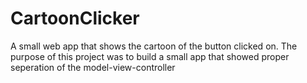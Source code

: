 # CartoonClicker
A small web app that shows the cartoon of the button clicked on. The purpose of this project was to build a small app that showed proper seperation of the model-view-controller
